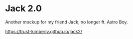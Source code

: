 # Jack 2.0

Another mockup for my friend Jack, no longer ft. Astro Boy.

https://trust-kimberly.github.io/jack2/
